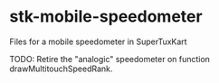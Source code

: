 # stk-mobile-speedometer
Files for a mobile speedometer in SuperTuxKart 

TODO: Retire the "analogic" speedometer on function drawMultitouchSpeedRank.
